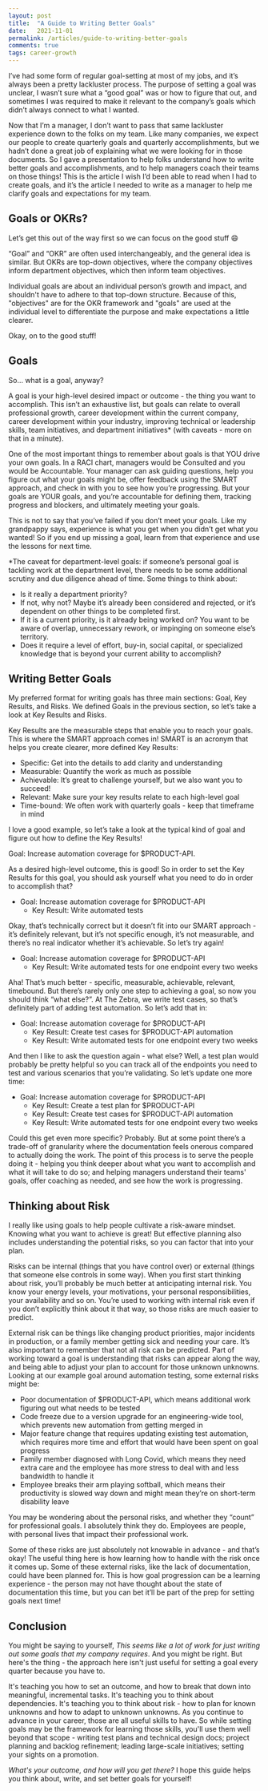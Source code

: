 ```yaml
---
layout: post
title:  "A Guide to Writing Better Goals"
date:   2021-11-01
permalink: /articles/guide-to-writing-better-goals
comments: true
tags: career-growth
---
```


I’ve had some form of regular goal-setting at most of my jobs, and it’s always been a pretty lackluster process. The purpose of setting a goal was unclear, I wasn’t sure what a “good goal” was or how to figure that out, and sometimes I was required to make it relevant to the company’s goals which didn’t always connect to what I wanted. 

Now that I’m a manager, I don’t want to pass that same lackluster experience down to the folks on my team. Like many companies, we expect our people to create quarterly goals and quarterly accomplishments, but we hadn’t done a great job of explaining what we were looking for in those documents. So I gave a presentation to help folks understand how to write better goals and accomplishments, and to help managers coach their teams on those things! This is the article I wish I’d been able to read when I had to create goals, and it’s the article I needed to write as a manager to help me clarify goals and expectations for my team. 

## Goals or OKRs?

Let’s get this out of the way first so we can focus on the good stuff 😄

“Goal” and “OKR” are often used interchangeably, and the general idea is similar. But OKRs are top-down objectives, where the company objectives inform department objectives, which then inform team objectives.

Individual goals are about an individual person’s growth and impact, and shouldn't have to adhere to that top-down structure. Because of this, "objectives" are for the OKR framework and "goals" are used at the individual level to differentiate the purpose and make expectations a little clearer. 

Okay, on to the good stuff!

## Goals

So... what is a goal, anyway?

A goal is your high-level desired impact or outcome - the thing you want to accomplish. This isn’t an exhaustive list, but goals can relate to overall professional growth, career development within the current company, career development within your industry, improving technical or leadership skills, team initiatives, and department initiatives* (with caveats - more on that in a minute). 

One of the most important things to remember about goals is that YOU drive your own goals. In a RACI chart, managers would be Consulted and you would be Accountable. Your manager can ask guiding questions, help you figure out what your goals might be, offer feedback using the SMART approach, and check in with you to see how you’re progressing. But your goals are YOUR goals, and you’re accountable for defining them, tracking progress and blockers, and ultimately meeting your goals. 

This is not to say that you’ve failed if you don’t meet your goals. Like my grandpappy says, experience is what you get when you didn’t get what you wanted! So if you end up missing a goal, learn from that experience and use the lessons for next time.

*The caveat for department-level goals: if someone’s personal goal is tackling work at the department level, there needs to be some additional scrutiny and due diligence ahead of time. Some things to think about:
- Is it really a department priority?
- If not, why not? Maybe it’s already been considered and rejected, or it’s dependent on other things to be completed first. 
- If it is a current priority, is it already being worked on? You want to be aware of overlap, unnecessary rework, or impinging on someone else’s territory. 
- Does it require a level of effort, buy-in, social capital, or specialized knowledge that is beyond your current ability to accomplish? 

## Writing Better Goals

My preferred format for writing goals has three main sections: Goal, Key Results, and Risks. We defined Goals in the previous section, so let’s take a look at Key Results and Risks.

Key Results are the measurable steps that enable you to reach your goals. This is where the SMART approach comes in! SMART is an acronym that helps you create clearer, more defined Key Results:

- Specific: Get into the details to add clarity and understanding
- Measurable: Quantify the work as much as possible
- Achievable: It’s great to challenge yourself, but we also want you to succeed!
- Relevant: Make sure your key results relate to each high-level goal
- Time-bound: We often work with quarterly goals - keep that timeframe in mind 

I love a good example, so let’s take a look at the typical kind of goal and figure out how to define the Key Results! 

Goal: Increase automation coverage for $PRODUCT-API.

As a desired high-level outcome, this is good! So in order to set the Key Results for this goal, you should ask yourself what you need to do in order to accomplish that?

- Goal: Increase automation coverage for $PRODUCT-API
  - Key Result: Write automated tests

Okay, that’s technically correct but it doesn’t fit into our SMART approach - it’s definitely relevant, but it’s not specific enough, it’s not measurable, and there’s no real indicator whether it’s achievable. So let’s try again! 

- Goal: Increase automation coverage for $PRODUCT-API
  - Key Result: Write automated tests for one endpoint every two weeks

Aha! That’s much better - specific, measurable, achievable, relevant, timebound. But there’s rarely only one step to achieving a goal, so now you should think “what else?”. At The Zebra, we write test cases, so that’s definitely part of adding test automation. So let’s add that in:

- Goal: Increase automation coverage for $PRODUCT-API
  - Key Result: Create test cases for $PRODUCT-API automation
  - Key Result: Write automated tests for one endpoint every two weeks

And then I like to ask the question again - what else? Well, a test plan would probably be pretty helpful so you can track all of the endpoints you need to test and various scenarios that you’re validating. So let’s update one more time:

- Goal: Increase automation coverage for $PRODUCT-API
  - Key Result: Create a test plan for $PRODUCT-API
  - Key Result: Create test cases for $PRODUCT-API automation
  - Key Result: Write automated tests for one endpoint every two weeks

Could this get even more specific? Probably. But at some point there’s a trade-off of granularity where the documentation feels onerous compared to actually doing the work. The point of this process is to serve the people doing it - helping you think deeper about what you want to accomplish and what it will take to do so; and helping managers understand their teams' goals, offer coaching as needed, and see how the work is progressing.

## Thinking about Risk

I really like using goals to help people cultivate a risk-aware mindset. Knowing what you want to achieve is great! But effective planning also includes understanding the potential risks, so you can factor that into your plan. 

Risks can be internal (things that you have control over) or external (things that someone else controls in some way). When you first start thinking about risk, you’ll probably be much better at anticipating internal risk. You know your energy levels, your motivations, your personal responsibilities, your availability and so on. You’re used to working with internal risk even if you don’t explicitly think about it that way, so those risks are much easier to predict. 

External risk can be things like changing product priorities, major incidents in production, or a family member getting sick and needing your care. It’s also important to remember that not all risk can be predicted. Part of working toward a goal is understanding that risks can appear along the way, and being able to adjust your plan to account for those unknown unknowns. Looking at our example goal around automation testing, some external risks might be:
- Poor documentation of $PRODUCT-API, which means additional work figuring out what needs to be tested
- Code freeze due to a version upgrade for an engineering-wide tool, which prevents new automation from getting merged in
- Major feature change that requires updating existing test automation, which requires more time and effort that would have been spent on goal progress
- Family member diagnosed with Long Covid, which means they need extra care and the employee has more stress to deal with and less bandwidth to handle it
- Employee breaks their arm playing softball, which means their productivity is slowed way down and might mean they’re on short-term disability leave

You may be wondering about the personal risks, and whether they “count” for professional goals. I absolutely think they do. Employees are people, with personal lives that impact their professional work. 

Some of these risks are just absolutely not knowable in advance - and that’s okay! The useful thing here is how learning how to handle with the risk once it comes up. Some of these external risks, like the lack of documentation, could have been planned for. This is how goal progression can be a learning experience - the person may not have thought about the state of documentation this time, but you can bet it’ll be part of the prep for setting goals next time!

## Conclusion

You might be saying to yourself, _This seems like a lot of work for just writing out some goals that my company requires_. And you might be right. But here's the thing - the approach here isn't just useful for setting a goal every quarter because you have to.

It's teaching you how to set an outcome, and how to break that down into meaningful, incremental tasks. It's teaching you to think about dependencies. It's teaching you to think about risk - how to plan for known unknowns and how to adapt to unknown unknowns. As you continue to advance in your career, those are all useful skills to have. So while setting goals may be the framework for learning those skills, you'll use them well beyond that scope - writing test plans and technical design docs; project planning and backlog refinement; leading large-scale initiatives; setting your sights on a promotion.

_What's your outcome, and how will you get there?_ I hope this guide helps you think about, write, and set better goals for yourself!
